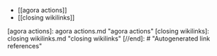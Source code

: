 - [[agora actions]]
- [[closing wikilinks]]

[//begin]: # "Autogenerated link references for markdown compatibility"
[agora actions]: agora actions.md "agora actions"
[closing wikilinks]: closing wikilinks.md "closing wikilinks"
[//end]: # "Autogenerated link references"

